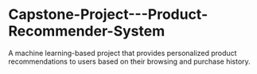 # Capstone-Project---Product-Recommender-System
A machine learning-based project that provides personalized product recommendations to users based on their browsing and purchase history.
